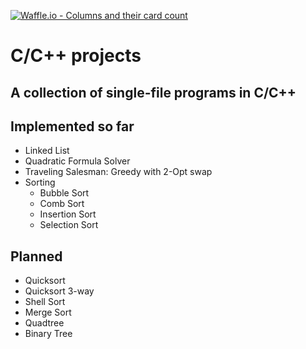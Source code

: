 [![Waffle.io - Columns and their card count](https://badge.waffle.io/AlexDvorak/c_cpp_projects.png?columns=all)](https://waffle.io/AlexDvorak/c_cpp_projects?utm_source=badge)
# C/C++ projects
## A collection of single-file programs in C/C++
## Implemented so far
* Linked List
* Quadratic Formula Solver
* Traveling Salesman: Greedy with 2-Opt swap
* Sorting
	* Bubble Sort
	* Comb Sort
	* Insertion Sort
	* Selection Sort
## Planned
* Quicksort
* Quicksort 3-way
* Shell Sort
* Merge Sort
* Quadtree
* Binary Tree
